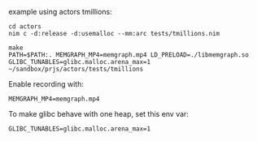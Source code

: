
example using actors tmillions:

```
cd actors
nim c -d:release -d:usemalloc --mm:arc tests/tmillions.nim
```

```
make 
PATH=$PATH:. MEMGRAPH_MP4=memgraph.mp4 LD_PRELOAD=./libmemgraph.so GLIBC_TUNABLES=glibc.malloc.arena_max=1 ~/sandbox/prjs/actors/tests/tmillions 
```

Enable recording with:

```
MEMGRAPH_MP4=memgraph.mp4
```

To make glibc behave with one heap, set this env var:

```
GLIBC_TUNABLES=glibc.malloc.arena_max=1
````

